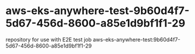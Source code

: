 # aws-eks-anywhere-test-9b60d4f7-5d67-456d-8600-a85e1d9bf1f1-29
repository for use with E2E test job aws-eks-anywhere-test:9b60d4f7-5d67-456d-8600-a85e1d9bf1f1-29

